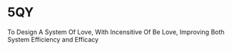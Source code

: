 # 5QY
To Design A System Of Love, With Incensitive Of Be Love, Improving Both System Efficiency and Efficacy
